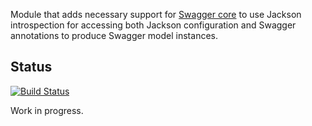 Module that adds necessary support for [Swagger core](https://github.com/wordnik/swagger-core)
to use Jackson introspection for accessing both Jackson configuration and Swagger annotations
to produce Swagger model instances.

## Status

[![Build Status](https://travis-ci.org/FasterXML/jackson-module-swagger.svg)](https://travis-ci.org/FasterXML/jackson-module-swagger)

Work in progress.
